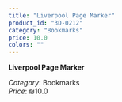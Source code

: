 ```yaml
---
title: "Liverpool Page Marker"
product_id: "3D-0212"
category: "Bookmarks"
price: 10.0
colors: ""
---
```


**Liverpool Page Marker**

*Category*: Bookmarks  
*Price*: ₪10.0

